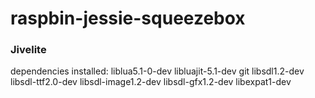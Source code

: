 # raspbin-jessie-squeezebox

### Jivelite
dependencies installed:
liblua5.1-0-dev 
libluajit-5.1-dev
git
libsdl1.2-dev
libsdl-ttf2.0-dev
libsdl-image1.2-dev
libsdl-gfx1.2-dev
libexpat1-dev

